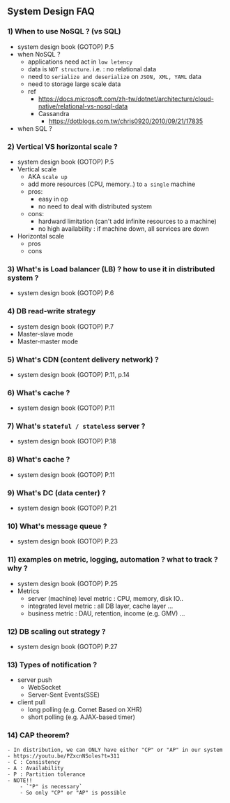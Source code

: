 ## System Design FAQ

### 1) When to use NoSQL ? (vs SQL)
- system design book (GOTOP) P.5
- when NoSQL ?
	- applications need act in `low letency`
	- data is `NOT structure`. i.e. : no relational data
	- need to `serialize and deserialize` on `JSON, XML, YAML` data
	- need to storage large scale data
	- ref
		- https://docs.microsoft.com/zh-tw/dotnet/architecture/cloud-native/relational-vs-nosql-data
		- Cassandra
			- https://dotblogs.com.tw/chris0920/2010/09/21/17835
- when SQL ?

### 2) Vertical VS horizontal scale ?
- system design book (GOTOP) P.5
- Vertical scale
	- AKA `scale up`
	- add more resources (CPU, memory..) to `a single` machine
	- pros:
		- easy in op
		- no need to deal with distributed system
	- cons:
		- hardward limitation (can't add infinite resources to a machine)
		- no high availability : if machine down, all services are down
- Horizontal scale
	- pros
	- cons

### 3) What's is Load balancer (LB) ? how to use it in distributed system ?
- system design book (GOTOP) P.6

### 4) DB read-write strategy
- system design book (GOTOP) P.7
- Master-slave mode
- Master-master mode

### 5) What's CDN (content delivery network) ?
- system design book (GOTOP) P.11, p.14

### 6) What's cache ?
- system design book (GOTOP) P.11

### 7) What's `stateful / stateless` server ?
- system design book (GOTOP) P.18

### 8) What's cache ?
- system design book (GOTOP) P.11

### 9) What's DC (data center) ?
- system design book (GOTOP) P.21

### 10) What's message queue ?
- system design book (GOTOP) P.23

### 11) examples on metric, logging, automation ? what to track ? why ?
- system design book (GOTOP) P.25
- Metrics
	- server (machine) level metric : CPU, memory, disk IO..
	- integrated level metric : all DB layer, cache layer ...
	- business metric : DAU, retention, income (e.g. GMV) ...

### 12) DB scaling out strategy ?
- system design book (GOTOP) P.27

### 13) Types of notification ?
- server push
	- WebSocket
	- Server-Sent Events(SSE)
- client pull
	- long polling (e.g. Comet Based on XHR)
	- short polling (e.g. AJAX-based timer)

### 14) CAP theorem?
	- In distribution, we can ONLY have either "CP" or "AP" in our system
	- https://youtu.be/PZxcnNSoles?t=311
	- C : Consistency
	- A : Availability
	- P : Partition tolerance
	- NOTE!!
		- `"P" is necessary`
		- So only "CP" or "AP" is possible
